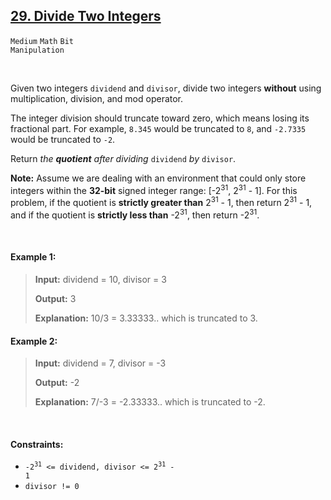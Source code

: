 ## [29. Divide Two Integers](https://leetcode.com/problems/divide-two-integers)

<code>Medium</code> <code>Math</code> <code>Bit Manipulation</code>

<br>

Given two integers <code>dividend</code> and <code>divisor</code>, divide two integers __without__ using multiplication, division, and mod operator.

The integer division should truncate toward zero, which means losing its fractional part. For example, <code>8.345</code> would be truncated to <code>8</code>, and <code>-2.7335</code> would be truncated to <code>-2</code>.

Return *the __quotient__ after dividing* <code>dividend</code> *by* <code>divisor</code>.

__Note:__ Assume we are dealing with an environment that could only store integers within the __32-bit__ signed integer range: [-2<sup>31</sup>, 2<sup>31</sup> - 1]. For this problem, if the quotient is __strictly greater than__ 2<sup>31</sup> - 1, then return 2<sup>31</sup> - 1, and if the quotient is __strictly less than__ -2<sup>31</sup>, then return -2<sup>31</sup>.

<br>

#### Example 1:

> __Input:__ dividend = 10, divisor = 3
>
> __Output:__ 3
>
> __Explanation:__ 10/3 = 3.33333.. which is truncated to 3.

#### Example 2:

> __Input:__ dividend = 7, divisor = -3
>
> __Output:__ -2
>
> __Explanation:__ 7/-3 = -2.33333.. which is truncated to -2.

<br>

#### Constraints:

- <code>-2<sup>31</sup> <= dividend, divisor <= 2<sup>31</sup> - 1</code>
- <code>divisor != 0</code>